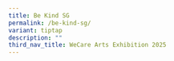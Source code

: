 ```yaml
---
title: Be Kind SG
permalink: /be-kind-sg/
variant: tiptap
description: ""
third_nav_title: WeCare Arts Exhibition 2025
---
```


